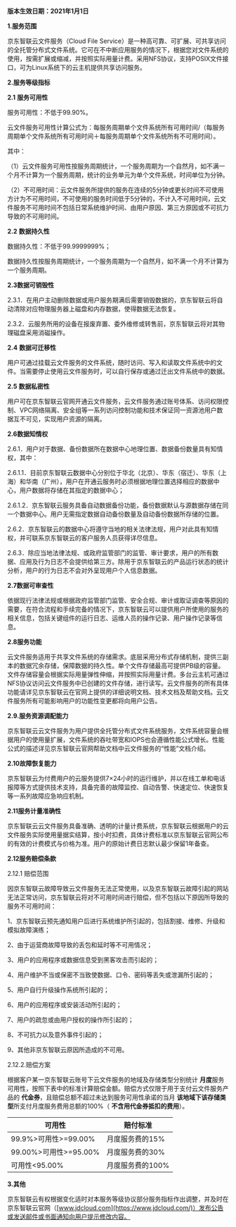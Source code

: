 **版本生效日期：2021年1月1日**

**1.服务范围**

京东智联云文件服务（Cloud File Service）是一种高可靠、可扩展、可共享访问的全托管分布式文件系统。它可在不中断应用服务的情况下，根据您对文件系统的使用，按需扩展或缩减，并按照实际用量计费。采用NFS协议，支持POSIX文件接口，可为Linux系统下的云主机提供共享访问服务。

**2.服务等级指标**

**2.1** **服务可用性**

服务可用性：不低于99.90%。

云文件服务可用性计算公式为：每服务周期单个文件系统所有可用时间/（每服务周期单个文件系统所有可用时间＋每服务周期单个文件系统所有不可用时间）。

其中：

（1）云文件服务可用性按服务周期统计，一个服务周期为一个自然月，如不满一个月不计算为一个服务周期，统计的业务单元为单个文件系统，时间单位为分钟。

（2）不可用时间：云文件服务所提供的服务在连续的5分钟或更长时间不可使用方计为不可用时间，不可使用的服务时间低于5分钟的，不计入不可用时间，云文件服务不可用时间不包括日常系统维护时间、由用户原因、第三方原因或不可抗力导致的不可用时间。

**2.2** **数据持久性**

数据持久性：不低于99.9999999%；

数据持久性按服务周期统计，一个服务周期为一个自然月，如不满一个月不计算为一个服务周期。

**2.3数据可销毁性**

2.3.1．在用户主动删除数据或用户服务期满后需要销毁数据的，京东智联云将自动清除对应物理服务器上磁盘和内存数据，使得数据无法恢复。

2.3.2．云服务所用的设备在报废弃置、委外维修或转售前，京东智联云将对其物理磁盘采用消磁操作。

**2.4** **数据可迁移性**

用户可通过挂载云文件服务的文件系统，随时访问、写入和读取文件系统中的文件。当需要停止使用云文件服务时，可以自行保存或通过迁出文件系统中的数据。

**2.5** **数据私密性**

用户可在京东智联云官网开通云文件服务，云文件服务通过账号体系、访问权限控制、VPC网络隔离、安全组等一系列访问控制功能和技术保证同一资源池用户数据互不可见，实现用户资源的隔离。

**2.6数据知情权**

2.6.1．用户对于数据、备份数据所在数据中心地理位置、数据备份数量具有知情权，其中：

2.6.1.1．目前京东智联云数据中心分别位于华北（北京）、华东（宿迁）、华东（上海）和华南（广州），用户在开通云服务时必须根据地理位置选择相应的数据中心，用户数据将存储在其指定的数据中心；

2.6.1.2．京东智联云服务具备自动数据备份功能，备份数据默认与源数据存储在同一个数据中心。用户无需指定数据自动备份数量及自动备份数据所存储的位置。

2.6.2．京东智联云的数据中心将遵守当地的相关法律法规，用户对此具有知情权，并可联系京东智联云的客户服务人员获得详尽信息。

2.6.3．除应当地法律法规、或政府监管部门的监管、审计要求，用户的所有数据、应用及行为日志不会提供给第三方。除用于京东智联云的产品运行状态的统计分析，用户的行为日志不会对外呈现用户个人信息数据。

**2.7数据可审查性**

依据现行法律法规或根据政府监管部门监管、安全合规、审计或取证调查等原因的需要，在符合流程和手续完备的情况下，京东智联云可以提供用户所使用的服务的相关信息，包括关键组件的运行日志、运维人员的操作记录、用户操作记录等信息。

**2.8服务功能**

云文件服务适用于共享文件系统的存储需求。底层采用分布式存储机制，提供三副本的数据冗余存储，保障数据的持久性。单个文件存储最高可提供PB级的容量。文件存储容量会根据实际用量弹性伸缩，并按照实际用量计费。多台云主机可通过NFS协议访问云文件服务中已创建的文件存储，进行读写。云文件服务的所有具体功能请详见京东智联云在官网上提供的详细说明文档、技术文档及帮助文档。云文件服务所有可能影响用户的功能性变更都将向用户公告。

**2.9.服务资源调配能力**

京东智联云云文件服务为用户提供全托管分布式文件系统服务，文件系统容量会根据用户的使用量扩展，文件系统的吞吐带宽和IOPS也会遵循性能公式增长。性能公式的描述详见京东智联云官网帮助文档中云文件服务的“性能”文档介绍。

**2.10故障恢复能力**

京东智联云为付费用户的云服务提供7×24小时的运行维护，并以在线工单和电话报障等方式提供技术支持，具备完善的故障监控、自动告警、快速定位、快速恢复等一系列故障应急响应机制。

**2.11服务计量准确性**

京东智联云云文件服务具备准确、透明的计量计费系统，京东智联云根据用户的云文件服务实际使用量据实结算，按小时扣费，具体计费标准以京东智联云官网公布的有效的计费模式与价格为准。用户的原始计费日志默认最少保留1年备查。

**2.12服务赔偿条款**

2.12.1 赔偿范围

因京东智联云故障导致云文件服务无法正常使用，以及京东智联云故障引起的网站无法正常访问，京东智联云将对不可用时间进行赔偿，但不包括以下原因所导致的服务不可用时间：

1、京东智联云预先通知用户后进行系统维护所引起的，包括割接、维修、升级和模拟故障演练；

2、由于运营商故障导致的丢包和延时等不可用情况；

3、用户的应用程序或数据信息受到黑客攻击而引起的；

4、用户维护不当或保密不当致使数据、口令、密码等丢失或泄漏所引起的；

5、用户自行升级操作系统所引起的；

6、用户的应用程序或安装活动所引起的；

7、用户的疏忽或由用户授权的操作所引起的；

8、不可抗力以及意外事件引起的；

9、其他非京东智联云原因所造成的不可用。

2.12.2.赔偿方案

根据客户某一京东智联云账号下云文件服务的地域及存储类型分别统计 **月度**服务可用性，按照下表中的标准计算赔偿金额。赔偿方式仅限于用于支付云文件服务产品的 **代金券**，且赔偿总额不超过未达到服务可用性承诺的当月 **该地域下该存储类型**所支付月度服务费用总额的100%（ **不含用代金券抵扣的费用**）。

| **可用性**            | **赔付标准**     |
| --------------------- | ---------------- |
| 99.9%>可用性>=99.00%  | 月度服务费的15%  |
| 99.00%>可用性>=95.00% | 月度服务费的30%  |
| 可用性<95.00%         | 月度服务费的100% |

 

**3.其他**

京东智联云有权根据变化适时对本服务等级协议部分服务指标作出调整，并及时在京东智联云官网（[www.jdcloud.com](https://www.jdcloud.com/)）发布公告或发送邮件或书面通知向用户提示修改内容。

 